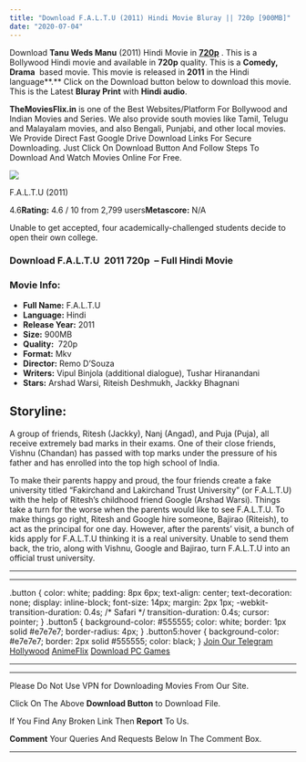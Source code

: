```yaml
---
title: "Download F.A.L.T.U (2011) Hindi Movie Bluray || 720p [900MB]"
date: "2020-07-04"
---
```


Download **Tanu Weds Manu** (2011) Hindi Movie in [**720p**](https://1moviesflix.com/720p-movies/) . This is a Bollywood Hindi movie and available in **720p** quality. This is a **Comedy, Drama**  based movie. This movie is released in **2011** in the Hindi language**.** Click on the Download button below to download this movie. This is the Latest **Bluray Print** with **Hindi audio**.

**TheMoviesFlix.in** is one of the Best Websites/Platform For Bollywood and Indian Movies and Series. We also provide south movies like Tamil, Telugu and Malayalam movies, and also Bengali, Punjabi, and other local movies. We Provide Direct Fast Google Drive Download Links For Secure Downloading. Just Click On Download Button And Follow Steps To Download And Watch Movies Online For Free.

[![](https://m.media-amazon.com/images/M/MV5BM2Q5YzdmNTQtZTYyNS00NzNmLTliOTUtNjI4NWUwNDkwNGMyXkEyXkFqcGdeQXVyODE5NzE3OTE@._V1_SX300.jpg)](https://www.imdb.com/title/tt1667076/ "F.A.L.T.U")

F.A.L.T.U (2011)

4.6**Rating:** 4.6 / 10 from 2,799 users**Metascore:** N/A

Unable to get accepted, four academically-challenged students decide to open their own college.

### Download F.A.L.T.U  2011 720p  – Full Hindi Movie

### Movie Info:

- **Full Name:** F.A.L.T.U
- **Language:** Hindi
- **Release Year:** 2011
- **Size:** 900MB
- **Quality:**  720p
- **Format:** Mkv
- **Director:** Remo D’Souza
- **Writers:** Vipul Binjola (additional dialogue), Tushar Hiranandani
- **Stars:** Arshad Warsi, Riteish Deshmukh, Jackky Bhagnani

## Storyline:

A group of friends, Ritesh (Jackky), Nanj (Angad), and Puja (Puja), all receive extremely bad marks in their exams. One of their close friends, Vishnu (Chandan) has passed with top marks under the pressure of his father and has enrolled into the top high school of India.

To make their parents happy and proud, the four friends create a fake university titled “Fakirchand and Lakirchand Trust University” (or F.A.L.T.U) with the help of Ritesh’s childhood friend Google (Arshad Warsi). Things take a turn for the worse when the parents would like to see F.A.L.T.U. To make things go right, Ritesh and Google hire someone, Bajirao (Riteish), to act as the principal for one day. However, after the parents’ visit, a bunch of kids apply for F.A.L.T.U thinking it is a real university. Unable to send them back, the trio, along with Vishnu, Google and Bajirao, turn F.A.L.T.U into an official trust university.

* * *

* * *

.button { color: white; padding: 8px 6px; text-align: center; text-decoration: none; display: inline-block; font-size: 14px; margin: 2px 1px; -webkit-transition-duration: 0.4s; /\* Safari \*/ transition-duration: 0.4s; cursor: pointer; } .button5 { background-color: #555555; color: white; border: 1px solid #e7e7e7; border-radius: 4px; } .button5:hover { background-color: #e7e7e7; border: 2px solid #555555; color: black; } [Join Our Telegram](http://gdrivepro.xyz/join.php) [Hollywood](https://moviesverse.com/) [AnimeFlix](https://animeflix.in/) [Download PC Games](https://gamesflix.net/)  

* * *

* * *

  

Please Do Not Use VPN for Downloading Movies From Our Site.

Click On The Above **Download Button** to Download File.

If You Find Any Broken Link Then **Report** To Us.

**Comment** Your Queries And Requests Below In The Comment Box.

* * *
